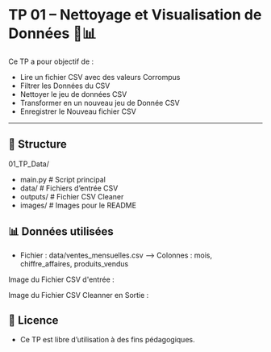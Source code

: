 # TP 01 – Nettoyage et Visualisation de Données 🧹📊

Ce TP a pour objectif de :
- Lire un fichier CSV avec des valeurs Corrompus
- Filtrer les Données du CSV
- Nettoyer le jeu de données CSV 
- Transformer en un nouveau jeu de Donnée CSV
- Enregistrer le Nouveau fichier CSV 

---

## 📁 Structure
01_TP_Data/
- main.py # Script principal
- data/ # Fichiers d’entrée CSV
- outputs/ # Fichier CSV Cleaner 
- images/ # Images pour le README

## 📊 Données utilisées 

- Fichier : data/ventes_mensuelles.csv
    --> Colonnes : mois, chiffre_affaires, produits_vendus

Image du Fichier CSV d'entrée : 


Image du Fichier CSV Cleanner en Sortie : 



## 📄 Licence
- Ce TP est libre d’utilisation à des fins pédagogiques.